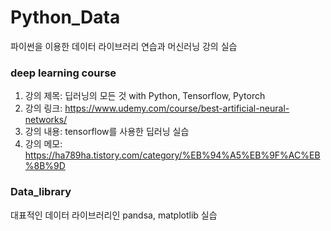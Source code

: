 # Python_Data
파이썬을 이용한 데이터 라이브러리 연습과 머신러닝 강의 실습


### deep learning course
1. 강의 제목: 딥러닝의 모든 것 with Python, Tensorflow, Pytorch
2. 강의 링크: https://www.udemy.com/course/best-artificial-neural-networks/
3. 강의 내용: tensorflow를 사용한 딥러닝 실습
4. 강의 메모: https://ha789ha.tistory.com/category/%EB%94%A5%EB%9F%AC%EB%8B%9D

### Data_library
대표적인 데이터 라이브러리인 pandsa, matplotlib 실습
